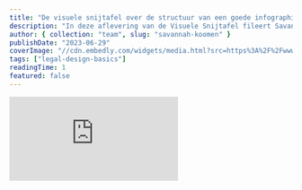 ```yaml
---
title: "De visuele snijtafel over de structuur van een goede infographic"
description: "In deze aflevering van de Visuele Snijtafel fileert Savannah een infographic van de Gemeente Amsterdam."
author: { collection: "team", slug: "savannah-koomen" }
publishDate: "2023-06-29"
coverImage: "//cdn.embedly.com/widgets/media.html?src=https%3A%2F%2Fwww.loom.com%2Fembed%2Fbc2b5088648842658e1c9b1a079fe52d&display_name=Loom&url=https%3A%2F%2Fwww.loom.com%2Fshare%2Fbc2b5088648842658e1c9b1a079fe52d%3Fsid%3D3bdac1d1-0820-4c91-a0e2-4119f988d093&image=https%3A%2F%2Fcdn.loom.com%2Fsessions%2Fthumbnails%2Fbc2b5088648842658e1c9b1a079fe52d-1710431628035.gif&key=96f1f04c5f4143bcb0f2e68c87d65feb&type=text%2Fhtml&schema=loom"
tags: ["legal-design-basics"]
readingTime: 1
featured: false
---
```


<iframe allowfullscreen="true" frameborder="0" scrolling="no" src="https://cdn.embedly.com/widgets/media.html?src=https%3A%2F%2Fwww.loom.com%2Fembed%2Fbc2b5088648842658e1c9b1a079fe52d&display_name=Loom&url=https%3A%2F%2Fwww.loom.com%2Fshare%2Fbc2b5088648842658e1c9b1a079fe52d%3Fsid%3D3bdac1d1-0820-4c91-a0e2-4119f988d093&image=https%3A%2F%2Fcdn.loom.com%2Fsessions%2Fthumbnails%2Fbc2b5088648842658e1c9b1a079fe52d-1710431628035.gif&key=96f1f04c5f4143bcb0f2e68c87d65feb&type=text%2Fhtml&schema=loom" title="De Visuele Snijtafel | Patroon Legal Design"></iframe>

